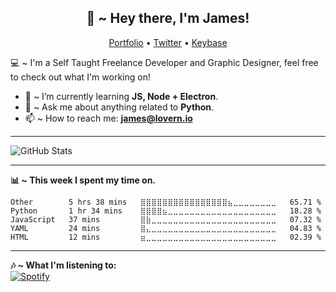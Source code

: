 <h2 align="center">👋 ~ Hey there, I'm James!</h2>
<p align="center">
  <a href="https://lovern.io/">Portfolio</a> •
  <a href="https://twitter.com/__jameslovern">Twitter</a> •
  <a href="https://keybase.io/JamesLovern">Keybase</a>
</p>

💻 ~ I'm a Self Taught Freelance Developer and Graphic Designer, feel free to check out what I'm working on!

- 🌱 ~ I’m currently learning **JS, Node + Electron**.
- 💬 ~ Ask me about anything related to **Python**.
- 📫 ~ How to reach me: **[james@lovern.io](mailto:james@lovern.io)**

---

![GitHub Stats](https://github-readme-stats.jazzzihd.vercel.app/api?username=JamesLovern&theme=material-palenight&show_icons=true&count_private=true)

---

**📊 ~ This week I spent my time on.**
<!--START_SECTION:waka-->
```text
Other        5 hrs 38 mins   ⣿⣿⣿⣿⣿⣿⣿⣿⣿⣿⣿⣿⣿⣿⣿⣿⣦⣀⣀⣀⣀⣀⣀⣀⣀   65.71 % 
Python       1 hr 34 mins    ⣿⣿⣿⣿⣦⣀⣀⣀⣀⣀⣀⣀⣀⣀⣀⣀⣀⣀⣀⣀⣀⣀⣀⣀⣀   18.28 % 
JavaScript   37 mins         ⣿⣷⣀⣀⣀⣀⣀⣀⣀⣀⣀⣀⣀⣀⣀⣀⣀⣀⣀⣀⣀⣀⣀⣀⣀   07.32 % 
YAML         24 mins         ⣿⣄⣀⣀⣀⣀⣀⣀⣀⣀⣀⣀⣀⣀⣀⣀⣀⣀⣀⣀⣀⣀⣀⣀⣀   04.83 % 
HTML         12 mins         ⣶⣀⣀⣀⣀⣀⣀⣀⣀⣀⣀⣀⣀⣀⣀⣀⣀⣀⣀⣀⣀⣀⣀⣀⣀   02.39 % 
```
<!--END_SECTION:waka-->

---

**🎶 ~ What I'm listening to:**
<br>
[![Spotify](https://spotify-readme-stats.jazzzihd.vercel.app/api/spotify)](https://open.spotify.com/user/james.lovern)
